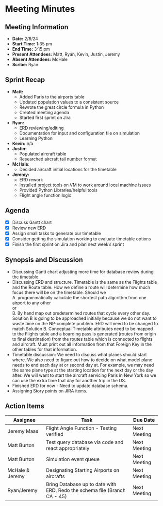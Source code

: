 # Meeting Minutes

## Meeting Information

- **Date:** 2/8/24
- **Start Time:** 1:35 pm
- **End Time:** 3:15 pm
- **Present Attendees:** Matt, Ryan, Kevin, Justin, Jeremy
- **Absent Attendees:** McHale
- **Scribe:** Ryan

## Sprint Recap

- **Matt:**
  - Added Paris to the airports table
  - Updated population values to a consistent source
  - Rewrote the great circle formula in Python
  - Created meeting agenda
  - Started first sprint on Jira
- **Ryan:**
  - ERD reviewing/editing
  - Documentation for input and configuration file on simulation
  - Learning Python
- **Kevin:** n/a
- **Justin:**
  - Populated aircraft table
  - Researched aircraft tail number format
- **McHale:**
  - Decided aircraft initial locations for the timetable
- **Jeremy:**
  - ERD rework
  - Installed project tools on VM to work around local machine issues
  - Provided Python Libraries/helpful tools
  - Flight angle function logic

## Agenda

- [X] Discuss Gantt chart
- [X] Review new ERD
- [X] Assign small tasks to generate our timetable
- [X] Consider getting the simulation working to evaluate timetable options
- [X] Finish the first sprint on Jira and plan next week’s sprint

## Synopsis and Discussion

- Discussing Gantt chart adjusting more time for database review during the timetable.
- Discussing ERD and structure. Timetable is the same as the Flights table and the Route table. How we define a route will determine how much focus there will be on the timetable. Should we  
    A. programmatically calculate the shortest path algorithm from one airport to any other  
    or  
    B. By hand map out predetermined routes that cycle every other day.  
    Solution B is going to be approached initially because we do not want to waste time on the NP-complete problem. ERD will need to be changed to match Solution B. Conceptual Timetable attributes need to be mapped to the Flights table and a boarding pass is generated (routes from origin to final destination) from the routes table which is connected to flights and aircraft. Must print out all information from that Foreign Key in the other tables for that information.
- Timetable discussion: We need to discuss what planes should start where. We also need to figure out how to decide on what model plane needs to end each day at or second day at. For example, we may need the same plane type at the starting location for the next day or the day after. We will want to start the aircraft servicing Paris in New York so we can use the extra time that day for another trip in the US.
- Finished ERD for now - Need to update database schema.
- Assigning Story points on JIRA items.

## Action Items

| **Assignee**        | **Task**                                          | **Due Date**  |
|---------------------|---------------------------------------------------|---------------|
| Jeremy Maas         | Flight Angle Function - Testing verified          | Next Meeting  |
| Matt Burton         | Test query database via code and react appropriately | Next Meeting  |
| Matt Burton         | Simulation event queue                            | Next Meeting  |
| McHale & Jeremy     | Designating Starting Airports on aircrafts        | Next Meeting  |
| Ryan/Jeremy         | Bring Database up to date with ERD, Redo the schema file (Branch CA - 45) | Next Meeting  |
